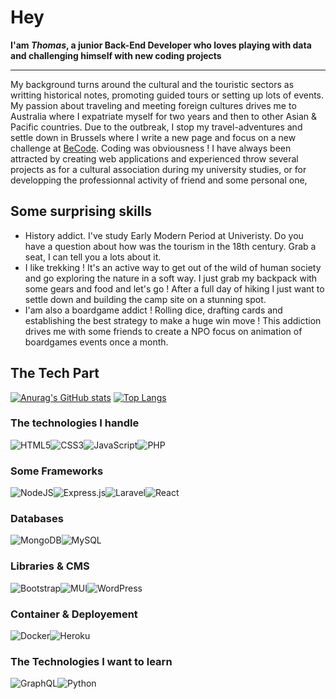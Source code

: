 # Hey 

**I'am *Thomas*, a junior Back-End Developer who loves playing with data and challenging himself with new coding projects**

***

My background turns around the cultural and the touristic sectors as writting historical notes, promoting guided tours or setting up lots of events. My passion about traveling and meeting foreign cultures drives me to Australia where I expatriate myself for two years and then to other Asian & Pacific countries. Due to the outbreak, I stop my travel-adventures and settle down in Brussels where I write a new page and focus on a new challenge at [BeCode](https://becode.org/). Coding was obviousness ! I have always been attracted by creating web applications and experienced throw several projects as for a cultural association during my university studies, or for developping the professionnal activity of friend and some personal one, 

## Some surprising skills

- History addict. I've study Early Modern Period at Univeristy. Do you have a question about how was the tourism in the 18th century. Grab a seat, I can tell you a lots about it. 
- I like trekking ! It's an active way to get out of the wild of human society and go exploring the nature in a soft way. I just grab my backpack with some gears and food and let's go ! After a full day of hiking I just want to settle down and building the camp site on a stunning spot.  
- I'am also a boardgame addict ! Rolling dice, drafting cards and establishing the best strategy to make a huge win move ! This addiction drives me with some friends to create a NPO focus on animation of boardgames events once a month.

## The Tech Part

[![Anurag's GitHub stats](https://github-readme-stats.vercel.app/api?username=thomasmelchers&show_icons=true&theme=prussian)](https://github.com/anuraghazra/github-readme-stats) [![Top Langs](https://github-readme-stats.vercel.app/api/top-langs/?username=thomasmelchers&layout=compact&theme=prussian)](https://github.com/anuraghazra/github-readme-stats)

### The technologies I handle
![HTML5](https://img.shields.io/badge/html5-%23E34F26.svg?style=for-the-badge&logo=html5&logoColor=white)![CSS3](https://img.shields.io/badge/css3-%231572B6.svg?style=for-the-badge&logo=css3&logoColor=white)![JavaScript](https://img.shields.io/badge/javascript-%23323330.svg?style=for-the-badge&logo=javascript&logoColor=%23F7DF1E)![PHP](https://img.shields.io/badge/php-%23777BB4.svg?style=for-the-badge&logo=php&logoColor=white)

### Some Frameworks
![NodeJS](https://img.shields.io/badge/node.js-6DA55F?style=for-the-badge&logo=node.js&logoColor=white)![Express.js](https://img.shields.io/badge/express.js-%23404d59.svg?style=for-the-badge&logo=express&logoColor=%2361DAFB)![Laravel](https://img.shields.io/badge/laravel-%23FF2D20.svg?style=for-the-badge&logo=laravel&logoColor=white)![React](https://img.shields.io/badge/react-%2320232a.svg?style=for-the-badge&logo=react&logoColor=%2361DAFB)

### Databases
![MongoDB](https://img.shields.io/badge/MongoDB-%234ea94b.svg?style=for-the-badge&logo=mongodb&logoColor=white)![MySQL](https://img.shields.io/badge/mysql-%2300f.svg?style=for-the-badge&logo=mysql&logoColor=white)

### Libraries & CMS
![Bootstrap](https://img.shields.io/badge/bootstrap-%23563D7C.svg?style=for-the-badge&logo=bootstrap&logoColor=white)![MUI](https://img.shields.io/badge/MUI-%230081CB.svg?style=for-the-badge&logo=material-ui&logoColor=white)![WordPress](https://img.shields.io/badge/WordPress-%23117AC9.svg?style=for-the-badge&logo=WordPress&logoColor=white)

### Container & Deployement
![Docker](https://img.shields.io/badge/docker-%230db7ed.svg?style=for-the-badge&logo=docker&logoColor=white)![Heroku](https://img.shields.io/badge/heroku-%23430098.svg?style=for-the-badge&logo=heroku&logoColor=white)

### The Technologies I want to learn
![GraphQL](https://img.shields.io/badge/-GraphQL-E10098?style=for-the-badge&logo=graphql&logoColor=white)![Python](https://img.shields.io/badge/python-3670A0?style=for-the-badge&logo=python&logoColor=ffdd54)
